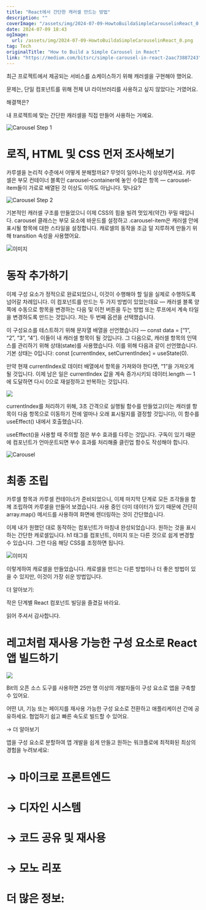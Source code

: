 ```yaml
---
title: "React에서 간단한 캐러셀 만드는 방법"
description: ""
coverImage: "/assets/img/2024-07-09-HowtoBuildaSimpleCarouselinReact_0.png"
date: 2024-07-09 18:43
ogImage:
  url: /assets/img/2024-07-09-HowtoBuildaSimpleCarouselinReact_0.png
tag: Tech
originalTitle: "How to Build a Simple Carousel in React"
link: "https://medium.com/bitsrc/simple-carousel-in-react-2aac73887243"
---
```


최근 프로젝트에서 제공되는 서비스를 쇼케이스하기 위해 캐러셀을 구현해야 했어요.

문제는, 단일 컴포넌트를 위해 전체 UI 라이브러리를 사용하고 싶지 않았다는 거였어요.

해결책은?

내 프로젝트에 맞는 간단한 캐러셀을 직접 만들어 사용하는 거예요.

<div class="content-ad"></div>

![Carousel Step 1](/assets/img/2024-07-09-HowtoBuildaSimpleCarouselinReact_0.png)

# 로직, HTML 및 CSS 먼저 조사해보기

카루셀을 논리적 수준에서 어떻게 분해할까요? 무엇이 일어나는지 상상하면서요. 카루셀은 부모 컨테이너 블록인 carousel-container에 놓인 수많은 항목 — carousel-item들이 가로로 배열된 것 이상도 이하도 아닙니다. 맞나요?

![Carousel Step 2](/assets/img/2024-07-09-HowtoBuildaSimpleCarouselinReact_1.png)

<div class="content-ad"></div>

기본적인 캐러셀 구조를 만들었으니 이제 CSS의 힘을 빌려 멋있게(약간) 꾸밀 때입니다. carousel 클래스는 부모 요소에 바운드를 설정하고 .carousel-item은 캐러셀 안에 표시될 항목에 대한 스타일을 설정합니다. 캐로셀의 동작을 조금 덜 지루하게 만들기 위해 transition 속성을 사용했어요.

![이미지](/assets/img/2024-07-09-HowtoBuildaSimpleCarouselinReact_2.png)

# 동작 추가하기

이제 구성 요소가 정적으로 완료되었으니, 이것이 수행해야 할 일을 실제로 수행하도록 넘어갈 차례입니다. 이 컴포넌트를 만드는 두 가지 방법이 있었는데요 — 캐러셀 블록 양쪽에 수동으로 항목을 변경하는 다음 및 이전 버튼을 두는 방법 또는 루프에서 계속 타일을 변경하도록 만드는 것입니다. 저는 두 번째 옵션을 선택했습니다.

<div class="content-ad"></div>

이 구성요소를 테스트하기 위해 문자열 배열을 선언했습니다 — const data = [“1”, “2”, “3”, “4”]. 이들이 내 캐러셀 항목이 될 것입니다. 그 다음으로, 캐러셀 항목의 인덱스를 관리하기 위해 상태(state)를 사용했습니다. 이를 위해 다음과 같이 선언했습니다. 기본 상태는 0입니다: const [currentIndex, setCurrentIndex] = useState(0).

만약 현재 currentIndex로 데이터 배열에서 항목을 가져와야 한다면, “1”을 가져오게 될 것입니다. 이제 남은 일은 currentIndex 값을 계속 증가시키되 데이터.length — 1에 도달하면 다시 0으로 재설정하고 반복하는 것입니다.

<img src="/assets/img/2024-07-09-HowtoBuildaSimpleCarouselinReact_3.png" />

currentIndex를 처리하기 위해, 3초 간격으로 실행될 함수를 만들었고(이는 캐러셀 항목이 다음 항목으로 이동하기 전에 얼마나 오래 표시될지를 결정할 것입니다), 이 함수를 useEffect() 내에서 호출했습니다.

<div class="content-ad"></div>

useEffect()을 사용할 때 주의할 점은 부수 효과를 다루는 것입니다. 구독이 있기 때문에 컴포넌트가 언마운트되면 부수 효과를 처리해줄 클린업 함수도 작성해야 합니다.

![Carousel](/assets/img/2024-07-09-HowtoBuildaSimpleCarouselinReact_4.png)

# 최종 조립

카루셀 항목과 카루셀 컨테이너가 준비되었으니, 이제 마지막 단계로 모든 조각들을 함께 조립하여 카루셀을 만들어 보겠습니다. 사용 중인 더미 데이터가 있기 때문에 간단히 array.map() 메서드를 사용하여 화면에 렌더링하는 것이 간단했습니다.

<div class="content-ad"></div>

이제 내가 원했던 대로 동작하는 컴포넌트가 마침내 완성되었습니다. 원하는 것을 표시하는 간단한 캐로셀입니다. h1 태그를 컴포넌트, 이미지 또는 다른 것으로 쉽게 변경할 수 있습니다. 그런 다음 해당 CSS를 조정하면 됩니다.

![이미지](/assets/img/2024-07-09-HowtoBuildaSimpleCarouselinReact_5.png)

이렇게하여 캐로셀을 만들었습니다. 캐로셀을 만드는 다른 방법이나 더 좋은 방법이 있을 수 있지만, 이것이 가장 쉬운 방법입니다.

더 알아보기:

<div class="content-ad"></div>

작은 단계별 React 컴포넌트 빌딩을 즐겼길 바라요.

읽어 주셔서 감사합니다.

# 레고처럼 재사용 가능한 구성 요소로 React 앱 빌드하기

<img src="/assets/img/2024-07-09-HowtoBuildaSimpleCarouselinReact_6.png" />

<div class="content-ad"></div>

Bit의 오픈 소스 도구를 사용하면 25만 명 이상의 개발자들이 구성 요소로 앱을 구축할 수 있어요.

어떤 UI, 기능 또는 페이지를 재사용 가능한 구성 요소로 전환하고 애플리케이션 간에 공유하세요. 협업하기 쉽고 빠른 속도로 빌드할 수 있어요.

→ 더 알아보기

앱을 구성 요소로 분할하여 앱 개발을 쉽게 만들고 원하는 워크플로에 최적화된 최상의 경험을 누려보세요:

<div class="content-ad"></div>

# → 마이크로 프론트엔드

# → 디자인 시스템

# → 코드 공유 및 재사용

# → 모노 리포

<div class="content-ad"></div>

# 더 많은 정보:
